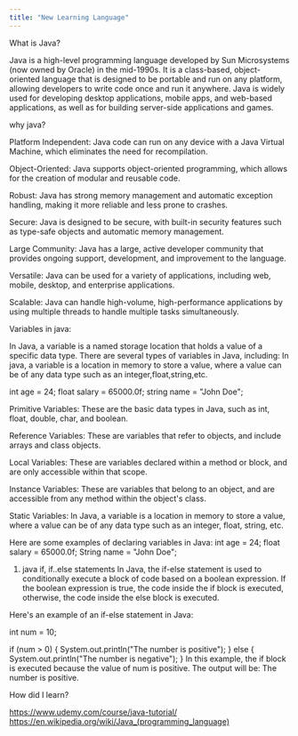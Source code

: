 ```yaml
---
title: "New Learning Language"
---
```

What is Java?

Java is a high-level programming language developed by Sun Microsystems (now owned by Oracle) in the mid-1990s. It is a class-based, object-oriented language that is designed to be portable and run on any platform, allowing developers to write code once and run it anywhere. Java is widely used for developing desktop applications, mobile apps, and web-based applications, as well as for building server-side applications and games.

why java?

Platform Independent: Java code can run on any device with a Java Virtual Machine, which eliminates the need for recompilation.

Object-Oriented: Java supports object-oriented programming, which allows for the creation of modular and reusable code.

Robust: Java has strong memory management and automatic exception handling, making it more reliable and less prone to crashes.

Secure: Java is designed to be secure, with built-in security features such as type-safe objects and automatic memory management.

Large Community: Java has a large, active developer community that provides ongoing support, development, and improvement to the language.

Versatile: Java can be used for a variety of applications, including web, mobile, desktop, and enterprise applications.

Scalable: Java can handle high-volume, high-performance applications by using multiple threads to handle multiple tasks simultaneously.

Variables in java:

In Java, a variable is a named storage location that holds a value of a specific data type. There are several types of variables in Java, including:
In java, a variable is a location in memory to store a value, where a value can be of any data type such as an integer,float,string,etc.


  int age = 24;
  float salary = 65000.0f;
  string name = "John Doe";
 

Primitive Variables: These are the basic data types in Java, such as int, float, double, char, and boolean.

Reference Variables: These are variables that refer to objects, and include arrays and class objects.

Local Variables: These are variables declared within a method or block, and are only accessible within that scope.

Instance Variables: These are variables that belong to an object, and are accessible from any method within the object's class.

Static Variables: In Java, a variable is a location in memory to store a value, where a value can be of any data type such as an integer, float, string, etc.

Here are some examples of declaring variables in Java:
  int age = 24;
  float salary = 65000.0f;
  String name = "John Doe";
1) java if, if..else statements
In Java, the if-else statement is used to conditionally execute a block of code based on a boolean expression. If the boolean expression is true, the code inside the if block is executed, otherwise, the code inside the else block is executed.

Here's an example of an if-else statement in Java:

  int num = 10;

  if (num > 0) {
    System.out.println("The number is positive");
  } else {
    System.out.println("The number is negative");
  }
In this example, the if block is executed because the value of num is positive. The output will be: The number is positive.

How did I learn?

https://www.udemy.com/course/java-tutorial/
https://en.wikipedia.org/wiki/Java_(programming_language)
